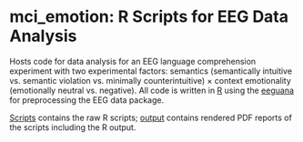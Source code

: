# mci_emotion: R Scripts for EEG Data Analysis

Hosts code for data analysis for an EEG language comprehension experiment with two experimental factors: semantics (semantically intuitive vs. semantic violation vs. minimally counterintuitive) × context emotionality (emotionally neutral vs. negative). All code is written in [R](https://www.r-project.org) using the [eeguana](https://github.com/bnicenboim/eeguana) for preprocessing the EEG data package.

[Scripts](https://github.com/alexenge/mci_emotion/tree/master/scripts) contains the raw R scripts; [output](https://github.com/alexenge/mci_emotion/tree/master/output) contains rendered PDF reports of the scripts including the R output.


